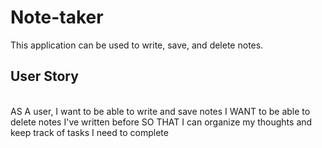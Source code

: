 # Note-taker<br>
This application can be used to write, save, and delete notes.

<h2>User Story</h2><br>
AS A user, I want to be able to write and save notes
I WANT to be able to delete notes I've written before
SO THAT I can organize my thoughts and keep track of tasks I need to complete

